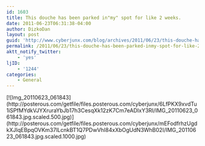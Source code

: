 ```yaml
---
id: 1603
title: This douche has been parked in"my" spot for like 2 weeks.
date: 2011-06-23T06:31:38-04:00
author: DizkoDan
layout: post
guid: 'http://www.cyberjunx.com/blog/archives/2011/06/23/this-douche-has-been-parked-inmy-spot-for-like-2-weeks/'
permalink: /2011/06/23/this-douche-has-been-parked-inmy-spot-for-like-2-weeks/
aktt_notify_twitter:
    - 'yes'
ljID:
    - '1244'
categories:
    - General
---
```


<div class="posterous_autopost"><div class="p_embed p_image_embed"> [![Img_20110623_061843](http://posterous.com/getfile/files.posterous.com/cyberjunx/6LfPKX9xvdTu1iSPfMYdkVJYXruraYbJb17h3CesqXk12zK7Cm7eADIxY3RI/IMG_20110623_061843.jpg.scaled.500.jpg)](http://posterous.com/getfile/files.posterous.com/cyberjunx/mEFodfrhzUgdkXJIqEBpqOVKm37lLcnkBT1Q7PDwVhI84xXbOgUdN3WhB02I/IMG_20110623_061843.jpg.scaled.1000.jpg) </div></div>